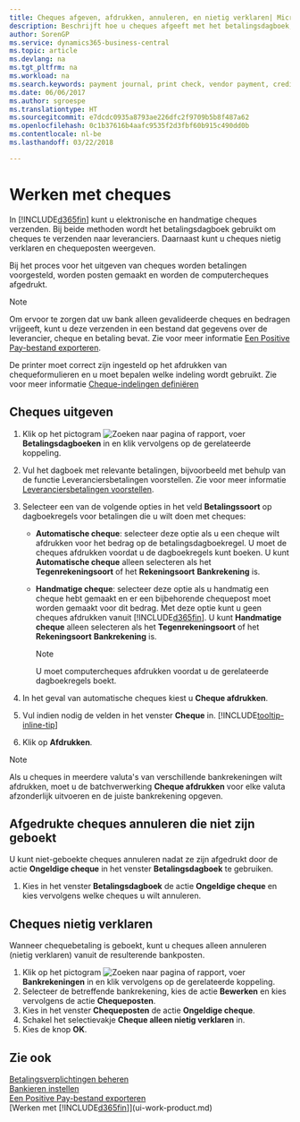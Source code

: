 ```yaml
---
title: Cheques afgeven, afdrukken, annuleren, en nietig verklaren| Microsoft Docs
description: Beschrijft hoe u cheques afgeeft met het betalingsdagboek, cheques afdrukt, en chequeposten nietig verklaart of weergeeft in Business Central.
author: SorenGP
ms.service: dynamics365-business-central
ms.topic: article
ms.devlang: na
ms.tgt_pltfrm: na
ms.workload: na
ms.search.keywords: payment journal, print check, vendor payment, creditor, debt, balance due, AP
ms.date: 06/06/2017
ms.author: sgroespe
ms.translationtype: HT
ms.sourcegitcommit: e7dcdc0935a8793ae226dfc2f9709b5b8f487a62
ms.openlocfilehash: 0c1b37616b4aafc9535f2d3fbf60b915c490dd0b
ms.contentlocale: nl-be
ms.lasthandoff: 03/22/2018

---
```

# <a name="work-with-checks"></a>Werken met cheques
In [!INCLUDE[d365fin](includes/d365fin_md.md)] kunt u elektronische en handmatige cheques verzenden. Bij beide methoden wordt het betalingsdagboek gebruikt om cheques te verzenden naar leveranciers. Daarnaast kunt u cheques nietig verklaren en chequeposten weergeven.

Bij het proces voor het uitgeven van cheques worden betalingen voorgesteld, worden posten gemaakt en worden de computercheques afgedrukt.

> [!NOTE]  
>   Om ervoor te zorgen dat uw bank alleen gevalideerde cheques en bedragen vrijgeeft, kunt u deze verzenden in een bestand dat gegevens over de leverancier, cheque en betaling bevat. Zie voor meer informatie [Een Positive Pay-bestand exporteren](finance-how-positive-pay.md).

De printer moet correct zijn ingesteld op het afdrukken van chequeformulieren en u moet bepalen welke indeling wordt gebruikt. Zie voor meer informatie [Cheque-indelingen definiëren](finance-how-define-check-layouts.md)

## <a name="to-issue-checks"></a>Cheques uitgeven
1. Klik op het pictogram ![Zoeken naar pagina of rapport](media/ui-search/search_small.png "pictogram Zoeken naar pagina of rapport"), voer **Betalingsdagboeken** in en klik vervolgens op de gerelateerde koppeling.
2. Vul het dagboek met relevante betalingen, bijvoorbeeld met behulp van de functie Leveranciersbetalingen voorstellen. Zie voor meer informatie [Leveranciersbetalingen voorstellen](payables-how-suggest-vendor-payments.md).
3. Selecteer een van de volgende opties in het veld **Betalingssoort** op dagboekregels voor betalingen die u wilt doen met cheques:

   * **Automatische cheque**: selecteer deze optie als u een cheque wilt afdrukken voor het bedrag op de betalingsdagboekregel. U moet de cheques afdrukken voordat u de dagboekregels kunt boeken. U kunt **Automatische cheque** alleen selecteren als het **Tegenrekeningsoort** of het **Rekeningsoort** **Bankrekening** is.
   * **Handmatige cheque**: selecteer deze optie als u handmatig een cheque hebt gemaakt en er een bijbehorende chequepost moet worden gemaakt voor dit bedrag. Met deze optie kunt u geen cheques afdrukken vanuit [!INCLUDE[d365fin](includes/d365fin_md.md)]. U kunt **Handmatige cheque** alleen selecteren als het **Tegenrekeningsoort** of het **Rekeningsoort** **Bankrekening** is.

     > [!NOTE]  
     >   U moet computercheques afdrukken voordat u de gerelateerde dagboekregels boekt.
4. In het geval van automatische cheques kiest u **Cheque afdrukken**.
5. Vul indien nodig de velden in het venster **Cheque** in. [!INCLUDE[tooltip-inline-tip](includes/tooltip-inline-tip_md.md)]
6. Klik op **Afdrukken**.

> [!NOTE]  
>   Als u cheques in meerdere valuta's van verschillende bankrekeningen wilt afdrukken, moet u de batchverwerking **Cheque afdrukken** voor elke valuta afzonderlijk uitvoeren en de juiste bankrekening opgeven.

## <a name="to-cancel-printed-checks-that-are-not-posted"></a>Afgedrukte cheques annuleren die niet zijn geboekt
U kunt niet-geboekte cheques annuleren nadat ze zijn afgedrukt door de actie **Ongeldige cheque** in het venster **Betalingsdagboek** te gebruiken.

1. Kies in het venster **Betalingsdagboek** de actie **Ongeldige cheque** en kies vervolgens welke cheques u wilt annuleren.

## <a name="to-void-checks"></a>Cheques nietig verklaren
Wanneer chequebetaling is geboekt, kunt u cheques alleen annuleren (nietig verklaren) vanuit de resulterende bankposten.

1. Klik op het pictogram ![Zoeken naar pagina of rapport](media/ui-search/search_small.png "pictogram Zoeken naar pagina of rapport"), voer **Bankrekeningen** in en klik vervolgens op de gerelateerde koppeling.
2. Selecteer de betreffende bankrekening, kies de actie **Bewerken** en kies vervolgens de actie **Chequeposten**.
3. Kies in het venster **Chequeposten** de actie **Ongeldige cheque**.
4. Schakel het selectievakje **Cheque alleen nietig verklaren** in.
5. Kies de knop **OK**.

## <a name="see-also"></a>Zie ook
[Betalingsverplichtingen beheren](payables-manage-payables.md)  
[Bankieren instellen](bank-setup-banking.md)  
[Een Positive Pay-bestand exporteren](finance-how-positive-pay.md)  
[Werken met [!INCLUDE[d365fin](includes/d365fin_md.md)]](ui-work-product.md)  

